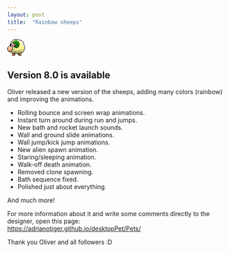```yaml
---
layout: post
title:  "Rainbow sheeps"
---
```


<img src='https://raw.githubusercontent.com/Adrianotiger/desktopPet/master/Pets/green_sheep/icon.png' />

<h2>Version 8.0 is available</h2>

Oliver released a new version of the sheeps, adding many colors (rainbow) and improving the animations.  

- Rolling bounce and screen wrap animations.
- Instant turn around during run and jumps.
- New bath and rocket launch sounds.
- Wall and ground slide animations.
- Wall jump/kick jump animations.
- New alien spawn animation.
- Staring/sleeping animation.
- Walk-off death animation.
- Removed clone spawning.
- Bath sequence fixed.
- Polished just about everything.

And much more!

For more information about it and write some comments directly to the designer, open this page:  
<a href="https://adrianotiger.github.io/desktopPet/Pets/">https://adrianotiger.github.io/desktopPet/Pets/</a>  

Thank you Oliver and all followers :D
